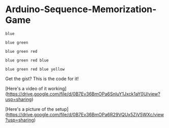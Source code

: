 # Arduino-Sequence-Memorization-Game
```
blue

blue green

blue green red

blue green red blue

blue green red blue yellow
```


Get the gist? This is the code for it!

[Here's a video of it working] (https://drive.google.com/file/d/0B7Ev36BmOPa6SnluY1Jxck1aY0U/view?usp=sharing)

[Here's a picture of the setup] (https://drive.google.com/file/d/0B7Ev36BmOPa6R29VQUx5ZjV5WXc/view?usp=sharing)
